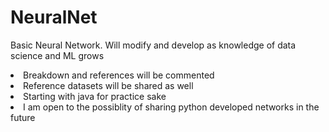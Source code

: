 # NeuralNet
<h>Basic Neural Network. Will modify and develop as knowledge of data science and ML grows</h>
<li>Breakdown and references will be commented</li>
<li>Reference datasets will be shared as well</li>
<li>Starting with java for practice sake</li>
<li>I am open to the possiblity of sharing python developed networks in the future</li>
